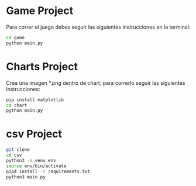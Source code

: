 # Game Project

Para correr el juego debes seguir las siguientes instrucciones en la terminal:

```sh
cd game
python main.py
```


# Charts Project

Crea una imagen *.png dentro de chart, para correrlo seguir las siguientes instrucciones:

```sh
pip install matplotlib
cd chart
python main.py
```

# csv Project

```sh
git clone
cd csv
python3 -m venv env
source env/bin/activate
pip4 install -r requirements.txt
python3 main.py
```
